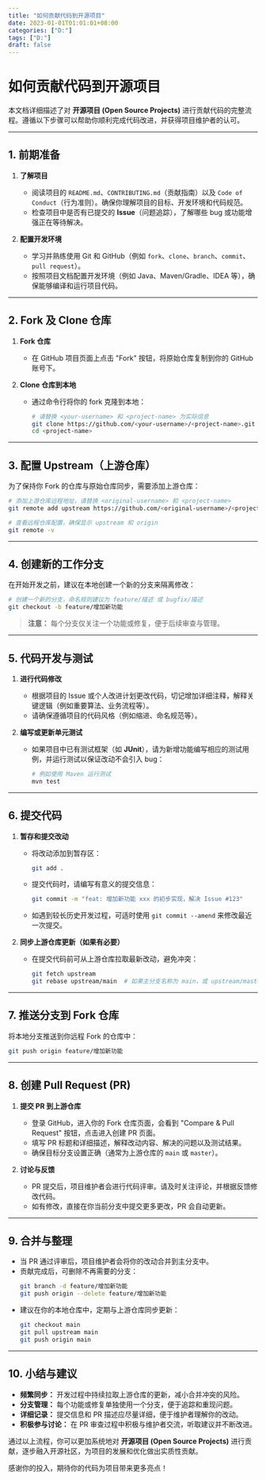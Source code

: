 ```yaml
---
title: "如何贡献代码到开源项目"
date: 2023-01-01T01:01:01+08:00
categories: ["D:"]
tags: ["D:"]
draft: false
---
```

# 如何贡献代码到开源项目

本文档详细描述了对 **开源项目 (Open Source Projects)** 进行贡献代码的完整流程。遵循以下步骤可以帮助你顺利完成代码改进，并获得项目维护者的认可。

---

## 1. 前期准备

1. **了解项目**
   - 阅读项目的 `README.md`、`CONTRIBUTING.md`（贡献指南）以及 `Code of Conduct`（行为准则）。确保你理解项目的目标、开发环境和代码规范。
   - 检查项目中是否有已提交的 **Issue**（问题追踪），了解哪些 bug 或功能增强正在等待解决。

2. **配置开发环境**
   - 学习并熟练使用 Git 和 GitHub（例如 `fork`、`clone`、`branch`、`commit`、`pull request`）。
   - 按照项目文档配置开发环境（例如 Java、Maven/Gradle、IDEA 等），确保能够编译和运行项目代码。

---

## 2. Fork 及 Clone 仓库

1. **Fork 仓库**
   - 在 GitHub 项目页面上点击 "Fork" 按钮，将原始仓库复制到你的 GitHub 账号下。

2. **Clone 仓库到本地**
   - 通过命令行将你的 fork 克隆到本地：
     ```bash
     # 请替换 <your-username> 和 <project-name> 为实际信息
     git clone https://github.com/<your-username>/<project-name>.git
     cd <project-name>
     ```

---

## 3. 配置 Upstream（上游仓库）

为了保持你 Fork 的仓库与原始仓库同步，需要添加上游仓库：
```bash
# 添加上游仓库远程地址，请替换 <original-username> 和 <project-name>
git remote add upstream https://github.com/<original-username>/<project-name>.git

# 查看远程仓库配置，确保显示 upstream 和 origin
git remote -v
```

---

## 4. 创建新的工作分支

在开始开发之前，建议在本地创建一个新的分支来隔离修改：
```bash
# 创建一个新的分支，命名规则建议为 feature/描述 或 bugfix/描述
git checkout -b feature/增加新功能
```
> **注意：** 每个分支仅关注一个功能或修复，便于后续审查与管理。

---

## 5. 代码开发与测试

1. **进行代码修改**
   - 根据项目的 Issue 或个人改进计划更改代码，切记增加详细注释，解释关键逻辑（例如重要算法、业务流程等）。
   - 请确保遵循项目的代码风格（例如缩进、命名规范等）。

2. **编写或更新单元测试**
   - 如果项目中已有测试框架（如 **JUnit**），请为新增功能编写相应的测试用例，并运行测试以保证改动不会引入 bug：
     ```bash
     # 例如使用 Maven 运行测试
     mvn test
     ```

---

## 6. 提交代码

1. **暂存和提交改动**
   - 将改动添加到暂存区：
     ```bash
     git add .
     ```
   - 提交代码时，请编写有意义的提交信息：
     ```bash
     git commit -m "feat: 增加新功能 xxx 的初步实现，解决 Issue #123"
     ```
   - 如遇到较长历史开发过程，可适时使用 `git commit --amend` 来修改最近一次提交。

2. **同步上游仓库更新（如果有必要）**
   - 在提交代码前可从上游仓库拉取最新改动，避免冲突：
     ```bash
     git fetch upstream
     git rebase upstream/main  # 如果主分支名称为 main，或 upstream/master
     ```

---

## 7. 推送分支到 Fork 仓库

将本地分支推送到你远程 Fork 的仓库中：
```bash
git push origin feature/增加新功能
```

---

## 8. 创建 Pull Request (PR)

1. **提交 PR 到上游仓库**
   - 登录 GitHub，进入你的 Fork 仓库页面，会看到 "Compare & Pull Request" 按钮，点击进入创建 PR 页面。
   - 填写 PR 标题和详细描述，解释改动内容、解决的问题以及测试结果。
   - 确保目标分支设置正确（通常为上游仓库的 `main` 或 `master`）。

2. **讨论与反馈**
   - PR 提交后，项目维护者会进行代码评审。请及时关注评论，并根据反馈修改代码。
   - 如有修改，直接在你当前分支中提交更多更改，PR 会自动更新。

---

## 9. 合并与整理

- 当 PR 通过评审后，项目维护者会将你的改动合并到主分支中。
- 贡献完成后，可删除不再需要的分支：
  ```bash
  git branch -d feature/增加新功能
  git push origin --delete feature/增加新功能
  ```
- 建议在你的本地仓库中，定期与上游仓库同步更新：
  ```bash
  git checkout main
  git pull upstream main
  git push origin main
  ```

---

## 10. 小结与建议

- **频繁同步：** 开发过程中持续拉取上游仓库的更新，减小合并冲突的风险。
- **分支管理：** 每个功能或修复单独使用一个分支，便于追踪和重现问题。
- **详细记录：** 提交信息和 PR 描述应尽量详细，便于维护者理解你的改动。
- **积极参与讨论：** 在 PR 审查过程中积极与维护者交流，听取建议并不断改进。

通过以上流程，你可以更加系统地对 **开源项目 (Open Source Projects)** 进行贡献，逐步融入开源社区，为项目的发展和优化做出实质性贡献。

感谢你的投入，期待你的代码为项目带来更多亮点！ 
